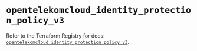 # `opentelekomcloud_identity_protection_policy_v3`

Refer to the Terraform Registry for docs: [`opentelekomcloud_identity_protection_policy_v3`](https://registry.terraform.io/providers/opentelekomcloud/opentelekomcloud/1.36.48/docs/resources/identity_protection_policy_v3).
